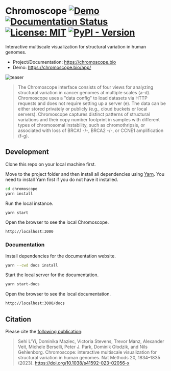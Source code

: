 # Chromoscope [![Demo](https://img.shields.io/badge/demo-🧬-5CB6EA.svg)](https://chromoscope.bio/app) [![Documentation Status](https://img.shields.io/badge/documentation-📖-5CB6EA.svg)](https://chromoscope.bio) [![License: MIT](https://img.shields.io/badge/License-MIT-5CB6EA.svg)](https://opensource.org/licenses/MIT) [![PyPI - Version](https://img.shields.io/pypi/v/chromoscope.svg)](https://pypi.org/project/chromoscope)

Interactive multiscale visualization for structural variation in human genomes.

- Project/Documentation: https://chromoscope.bio
- Demo: https://chromoscope.bio/app/

![teaser](https://chromoscope.bio/assets/images/teaser-35e018558eb73828a391cc03d8157521.png)

> The Chromoscope interface consists of four views for analyzing structural variation in cancer genomes at multiple scales (a–d). Chromoscope uses a "data config" to load datasets via HTTP requests and does not require setting up a server (e). The data can be either stored privately or publicly (e.g., cloud buckets or local servers). Chromoscope captures distinct patterns of structural variations and their copy number footprint in samples with different types of chromosomal instability, such as chromothripsis, or associated with loss of BRCA1 -/-, BRCA2 -/-, or CCNE1 amplification (f-g).

## Development

Clone this repo on your local machine first.

Move to the project folder and then install all dependencies using [Yarn](https://yarnpkg.com/). You need to install Yarn first if you do not have it installed.

```sh
cd chromoscope
yarn install
```

Run the local instance.

```sh
yarn start
```

Open the browser to see the local Chromoscope.

```sh
http://localhost:3000
```

### Documentation

Install dependencies for the documentation website.

```sh
yarn --cwd docs install
```

Start the local server for the documentation.

```sh
yarn start-docs
```

Open the browser to see the local documentation.

```sh
http://localhost:3000/docs
```

## Citation

Please cite the [following publication](10.31219/osf.io/pyqrx):
> Sehi L’Yi, Dominika Maziec, Victoria Stevens, Trevor Manz, Alexander Veit, Michele Berselli, Peter J. Park, Dominik Głodzik, and Nils Gehlenborg. Chromoscope: interactive multiscale visualization for structural variation in human genomes. Nat Methods 20, 1834–1835 (2023). https://doi.org/10.1038/s41592-023-02056-x
